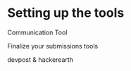 # Setting up the tools

Communication Tool

Finalize your submissions tools

devpost & hackerearth



